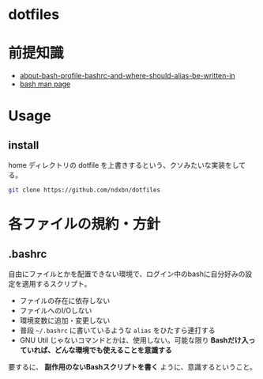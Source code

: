 # dotfiles

# 前提知識

* [about-bash-profile-bashrc-and-where-should-alias-be-written-in](http://stackoverflow.com/questions/902946/about-bash-profile-bashrc-and-where-should-alias-be-written-in)
* [bash man page](https://www.gnu.org/software/bash/manual/bash.html)

# Usage
## install
home ディレクトリの dotfile を上書きするという、クソみたいな実装をしてる。

```bash
git clone https://github.com/ndxbn/dotfiles
```
# 各ファイルの規約・方針
## .bashrc
自由にファイルとかを配置できない環境で、ログイン中のbashに自分好みの設定を適用するスクリプト。

* ファイルの存在に依存しない
* ファイルへのI/Oしない
* 環境変数に追加・変更しない
* 普段 `~/.bashrc` に書いているような `alias` をひたすら連打する
* GNU Util じゃないコマンドとかは、使用しない。可能な限り **Bashだけ入っていれば、どんな環境でも使えることを意識する**

要するに、 **副作用のないBashスクリプトを書く** ように、意識するということ。
